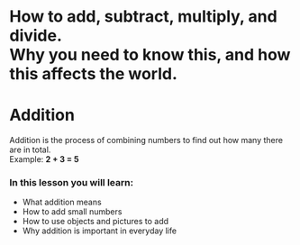 # How to add, subtract, multiply, and divide. <br> Why you need to know this, and how this affects the world.

# Addition

Addition is the process of combining numbers to find out how many there are in total.  
Example: **2 + 3 = 5**

### In this lesson you will learn:
- What addition means
- How to add small numbers
- How to use objects and pictures to add
- Why addition is important in everyday life
